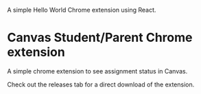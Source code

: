 A simple Hello World Chrome extension using React. 

# Canvas Student/Parent Chrome extension

A simple chrome extension to see assignment status in Canvas.

Check out the releases tab for a direct download of the extension.

